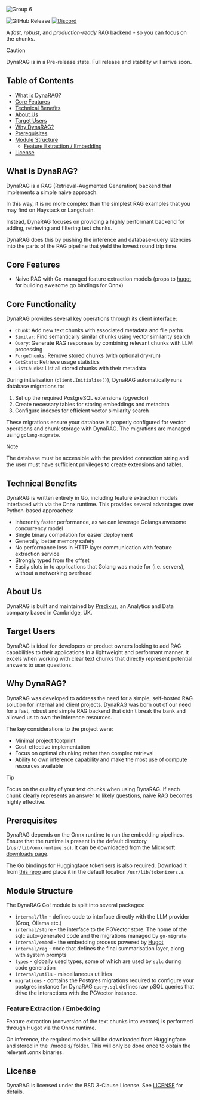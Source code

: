 ![Group 6](https://github.com/user-attachments/assets/1b37d34c-6f54-4e34-9a93-c00757377f7f)

![GitHub Release](https://img.shields.io/github/v/release/Predixus/DynaRAG)
[![Discord](https://img.shields.io/discord/1329817069146869831?logo=discord&logoColor=white)](https://discord.gg/shZeg7bYpC)

A _fast_, _robust_, and _production-ready_ RAG backend - so you can focus on the chunks.

> [!CAUTION]
> DynaRAG is in a Pre-release state. Full release and stability will arrive soon.

## Table of Contents

- [What is DynaRAG?](#what-is-dynarag)
- [Core Features](#core-features)
- [Technical Benefits](#technical-benefits)
- [About Us](#about-us)
- [Target Users](#target-users)
- [Why DynaRAG?](#why-dynarag)
- [Prerequisites](#prerequisites)
- [Module Structure](#module-structure)
  - [Feature Extraction / Embedding](#feature-extraction--embedding)
- [License](#license)

## What is DynaRAG?

DynaRAG is a RAG (Retrieval-Augmented Generation) backend that implements a simple naive approach.

In this way, it is no more complex than the simplest RAG examples that you may find on Haystack or Langchain.

Instead, DynaRAG focuses on providing a highly performant backend for adding, retrieving and filtering
text chunks.

DynaRAG does this by pushing the inference and database-query latencies into the parts of the RAG
pipeline that yield the lowest round trip time.

## Core Features

- Naive RAG with Go-managed feature extraction models (props to [hugot](https://github.com/knights-analytics/hugot) for building
  awesome go bindings for Onnx)

## Core Functionality

DynaRAG provides several key operations through its client interface:

- `Chunk`: Add new text chunks with associated metadata and file paths
- `Similar`: Find semantically similar chunks using vector similarity search
- `Query`: Generate RAG responses by combining relevant chunks with LLM processing
- `PurgeChunks`: Remove stored chunks (with optional dry-run)
- `GetStats`: Retrieve usage statistics
- `ListChunks`: List all stored chunks with their metadata

During initialisation (`client.Initialise()`), DynaRAG automatically runs database migrations to:

1. Set up the required PostgreSQL extensions (pgvector)
2. Create necessary tables for storing embeddings and metadata
3. Configure indexes for efficient vector similarity search

These migrations ensure your database is properly configured for vector operations and chunk
storage with DynaRAG. The migrations are managed using `golang-migrate`.

> [!NOTE]
> The database must be accessible with the provided connection string and the user must have
> sufficient privileges to create extensions and tables.

## Technical Benefits

DynaRAG is written entirely in Go, including feature extraction models interfaced with via the Onnx
runtime. This provides several advantages over Python-based approaches:

- Inherently faster performance, as we can leverage Golangs awesome concurrency model
- Single binary compilation for easier deployment
- Generally, better memory safety
- No performance loss in HTTP layer communication with feature extraction service
- Strongly typed from the offset
- Easily slots in to applications that Golang was made for (i.e. servers), without a networking overhead

## About Us

DynaRAG is built and maintained by [Predixus](https://www.predixus.com), an Analytics and Data
company based in Cambridge, UK.

## Target Users

DynaRAG is ideal for developers or product owners looking to add RAG capabilities to their
applications in a lightweight and performant manner. It excels when working with clear text
chunks that directly represent potential answers to user questions.

## Why DynaRAG?

DynaRAG was developed to address the need for a simple, self-hosted RAG solution for internal
and client projects. DynaRAG was born out of our need for a fast, robust and simple
RAG backend that didn't break the bank and allowed us to own the inference resources.

The key considerations to the project were:

- Minimal project footprint
- Cost-effective implementation
- Focus on optimal chunking rather than complex retrieval
- Ability to own inference capability and make the most use of compute resources available

> [!TIP]
> Focus on the quality of your text chunks when using DynaRAG. If each chunk clearly represents
> an answer to likely questions, naive RAG becomes highly effective.

## Prerequisites

DynaRAG depends on the Onnx runtime to run the embedding pipelines. Ensure that the runtime is
present in the default directory (`/usr/lib/onnxruntime.so`). It can be downloaded from the
Microsoft [downloads page](https://github.com/microsoft/onnxruntime/releases).

The Go bindings for Huggingface tokenisers is also required. Download it from [this repo](https://github.com/daulet/tokenizers/releases) and
place it in the default location `/usr/lib/tokenizers.a`.

## Module Structure

The DynaRAG Go! module is split into several packages:

- `internal/llm` - defines code to interface directly with the LLM provider (Groq, Ollama etc.)
- `internal/store` - the interface to the PGVector store. The home of the sqlc auto-generated code and the migrations
  managed by `go-migrate`
- `internal/embed` - the embedding process powered by [Hugot](https://github.com/knights-analytics/hugot)
- `internal/rag` - code that defines the final summarisation layer, along with system prompts
- `types` - globally used types, some of which are used by `sqlc` during code generation
- `internal/utils` - miscellaneous utilities
- `migrations` - contains the Postgres migrations required to configure your postgres instance for DynaRAG
  `query.sql` defines raw pSQL queries that drive the interactions with the PGVector instance.

### Feature Extraction / Embedding

Feature extraction (conversion of the text chunks into vectors) is performed through Hugot via the
Onnx runtime.

On inference, the required models will be downloaded from Huggingface and stored in the ./models/
folder. This will only be done once to obtain the relevant .onnx binaries.

## License

DynaRAG is licensed under the BSD 3-Clause License. See [LICENSE](LICENSE) for details.
